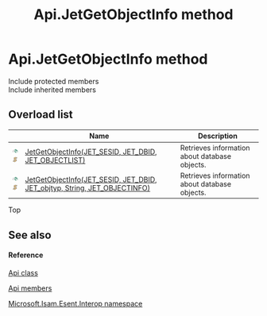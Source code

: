 ﻿---
title: Api.JetGetObjectInfo method 
TOCTitle: 'JetGetObjectInfo method '
ms:assetid: Overload:Microsoft.Isam.Esent.Interop.Api.JetGetObjectInfo
ms:mtpsurl: https://msdn.microsoft.com/library/microsoft.isam.esent.interop.api.jetgetobjectinfo(v=EXCHG.10)
ms:contentKeyID: 55100715
ms.date: 07/30/2014
ms.topic: article
f1_keywords:
- Microsoft.Isam.Esent.Interop.Api.JetGetObjectInfo
dev_langs:
- CSharp
- JScript
- VB
- other
---

# Api.JetGetObjectInfo method

Include protected members  
Include inherited members  

## Overload list

<table>
<thead>
<tr class="header">
<th> </th>
<th>Name</th>
<th>Description</th>
</tr>
</thead>
<tbody>
<tr class="odd">
<td><img src="../images/dn292146.pubmethod(exchg.10).gif" title="Public method" alt="Public method" /><img src="../images/dn292146.static(exchg.10).gif" title="Static member" alt="Static member" /></td>
<td><a href="dn292179(v=exchg.10).md">JetGetObjectInfo(JET_SESID, JET_DBID, JET_OBJECTLIST)</a></td>
<td>Retrieves information about database objects.</td>
</tr>
<tr class="even">
<td><img src="../images/dn292146.pubmethod(exchg.10).gif" title="Public method" alt="Public method" /><img src="../images/dn292146.static(exchg.10).gif" title="Static member" alt="Static member" /></td>
<td><a href="dn292178(v=exchg.10).md">JetGetObjectInfo(JET_SESID, JET_DBID, JET_objtyp, String, JET_OBJECTINFO)</a></td>
<td>Retrieves information about database objects.</td>
</tr>
</tbody>
</table>


Top

## See also

#### Reference

[Api class](dn292211\(v=exchg.10\).md)

[Api members](dn292213\(v=exchg.10\).md)

[Microsoft.Isam.Esent.Interop namespace](hh596136\(v=exchg.10\).md)

